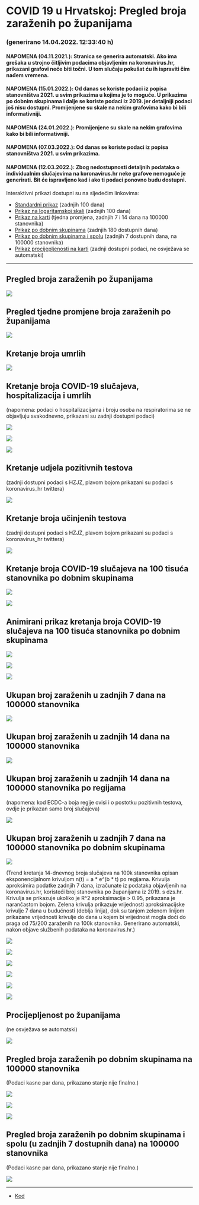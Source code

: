 # COVID 19 u Hrvatskoj: Pregled broja zaraženih po županijama

### (generirano 14.04.2022. 12:33:40 h)

#### NAPOMENA (04.11.2021.): Stranica se generira automatski. Ako ima grešaka u strojno čitljivim podacima objavljenim na koronavirus.hr, prikazani grafovi neće biti točni. U tom slučaju pokušat ću ih ispraviti čim nađem vremena.

#### NAPOMENA (15.01.2022.): Od danas se koriste podaci iz popisa stanovništva 2021. u svim prikazima u kojima je to moguće. U prikazima po dobnim skupinama i dalje se koriste podaci iz 2019. jer detaljniji podaci još nisu dostupni. Promijenjene su skale na nekim grafovima kako bi bili informativniji.

#### NAPOMENA (24.01.2022.): Promijenjene su skale na nekim grafovima kako bi bili informativniji.

#### NAPOMENA (07.03.2022.): Od danas se koriste podaci iz popisa stanovništva 2021. u svim prikazima.

#### NAPOMENA (12.03.2022.): Zbog nedostupnosti detaljnih podataka o individualnim slučajevima na koronavirus.hr neke grafove nemoguće je generirati. Bit će ispravljeno kad i ako ti podaci ponovno budu dostupni.

Interaktivni prikazi dostupni su na sljedećim linkovima:

- [Standardni prikaz](html/index.html) (zadnjih 100 dana)
- [Prikaz na logaritamskoj skali](html/index_log.html) (zadnjih 100 dana)
- [Prikaz na karti](html/index_map.html) (tjedna promjena, zadnjih 7 i 14 dana na 100000 stanovnika)
- [Prikaz po dobnim skupinama](html/index_per_age.html) (zadnjih 180 dostupnih dana)
- [Prikaz po dobnim skupinama i spolu](html/index_pyramid.html) (zadnjih 7 dostupnih dana, na 100000 stanovnika)
- [Prikaz procijepljenosti na karti](html/index_vaccination.html) (zadnji dostupni podaci, ne osvježava se automatski)

-----

## Pregled broja zaraženih po županijama

![](img/2022_04_13_line_plots.png)

## Pregled tjedne promjene broja zaraženih po županijama

![](img/2022_04_13_map.png)

## Kretanje broja umrlih

![](img/2022_04_13_deaths_shaded.png)

## Kretanje broja COVID-19 slučajeva, hospitalizacija i umrlih

(napomena: podaci o hospitalizacijama i broju osoba na respiratorima se ne objavljuju svakodnevno, prikazani su zadnji dostupni podaci)

![](img/2022_04_13_cases_hospitalisations_deaths.png)

![](img/2022_04_13_cases_hospitalisations_deaths_log.png)

![](img/2022_04_13_cases_hospitalisations_deaths_log_age.png)

## Kretanje udjela pozitivnih testova

(zadnji dostupni podaci s HZJZ, plavom bojom prikazani su podaci s koronavirus_hr twittera)

![](img/2022_04_13_percentage_positive_tests.png)

## Kretanje broja učinjenih testova

(zadnji dostupni podaci s HZJZ, plavom bojom prikazani su podaci s koronavirus_hr twittera)

![](img/2022_04_13_num_tests.png)

## Kretanje broja COVID-19 slučajeva na 100 tisuća stanovnika po dobnim skupinama

![](img/2022_04_13_cases_per_age_group_lines.png)

![](img/2022_04_13_cases_per_age_group_lines_log.png)

## Animirani prikaz kretanja broja COVID-19 slučajeva na 100 tisuća stanovnika po dobnim skupinama

![](img/2022_04_13anim_aug_1200.gif)

![](img/anim_cases_2022_04_13_vs_2020.gif)

![](img/2022_04_13all_counties_dots.png)

## Ukupan broj zaraženih u zadnjih 7 dana na 100000 stanovnika

![](img/2022_04_13_map_7_day_per_100k.png)

## Ukupan broj zaraženih u zadnjih 14 dana na 100000 stanovnika

![](img/2022_04_13_map_14_day_per_100k.png)

## Ukupan broj zaraženih u zadnjih 14 dana na 100000 stanovnika po regijama

(napomena: kod ECDC-a boja regije ovisi i o postotku pozitivnih testova, ovdje je prikazan samo broj slučajeva)

![](img/2022_04_13_map_14_day_per_100k_region.png)

## Ukupan broj zaraženih u zadnjih 7 dana na 100000 stanovnika po dobnim skupinama

![](img/2022_04_13_map_7_day_per_100k_age_groups.png)

(Trend kretanja 14-dnevnog broja slučajeva na 100k stanovnika opisan eksponencijalnom krivuljom n(t) = a * e^(b * t) po regijama. Krivulja aproksimira podatke zadnjih 7 dana, izračunate iz podataka objavljenih na koronavirus.hr, koristeći broj stanovnika po županijama iz 2019. s dzs.hr. Krivulja se prikazuje ukoliko je R^2 aproksimacije > 0.95, prikazana je narančastom bojom. Zelena krivulja prikazuje vrijednosti aproksimacijske krivulje 7 dana u budućnosti (deblja linija), dok su tanjom zelenom linijom prikazane vrijednosti krivulje do dana u kojem bi vrijednost mogla doći do praga od 75/200 zaraženih na 100k stanovnika. Generirano automatski, nakon objave službenih podataka na koronavirus.hr.)

![](img/2022_04_13_current_Jadranska_Hrvatska.png)

![](img/2022_04_13_current_Panonska_Hrvatska.png)

![](img/2022_04_13_current_Grad_Zagreb.png)

![](img/2022_04_13_current_Sjeverna_Hrvatska.png)

![](img/2022_04_13_current_Republika_Hrvatska.png)

![](img/2022_04_13_cases_hospitalisations_deaths_Republika_Hrvatska.png)

## Procijepljenost po županijama

(ne osvježava se automatski)

![](img/2022_04_13_vaccination.png)

## Pregled broja zaraženih po dobnim skupinama na 100000 stanovnika

(Podaci kasne par dana, prikazano stanje nije finalno.)

![](img/2022_04_13_per_age_group.png)

![](img/2022_04_13_per_age_group_all_0.png)

![](img/2022_04_13_per_age_group_all_1.png)

## Pregled broja zaraženih po dobnim skupinama i spolu (u zadnjih 7 dostupnih dana) na 100000 stanovnika

(Podaci kasne par dana, prikazano stanje nije finalno.)

![](img/2022_04_13_pyramid.png)

-----

- [Kod](https://github.com/ppalasek/covid_plots_croatia)

